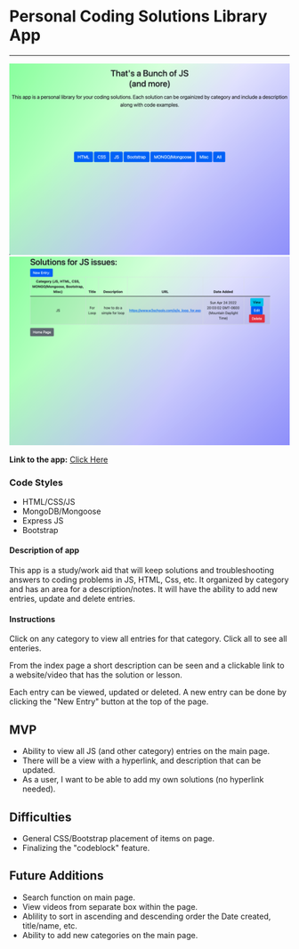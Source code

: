 # Personal Coding Solutions Library App
----------------

![screenshot](/imgs2/ScreenShot-main-page.jpg)
![screenshot](/imgs2/ScreenShot-view-page.jpg)


**Link to the app:** [Click Here](https://personal-code-helper.herokuapp.com/)

### Code Styles
- HTML/CSS/JS
- MongoDB/Mongoose
- Express JS
- Bootstrap

#### Description of app
This app is a study/work aid that will keep solutions and troubleshooting answers to coding problems in JS, HTML, Css, etc. It organized by category and has an area for a description/notes. It will have the ability to add new entries, update and delete entries.

#### Instructions
Click on any category to view all entries for that category. Click all to see all enteries.

From the index page a short description can be seen and a clickable link to a website/video that has the solution or lesson.

Each entry can be viewed, updated or deleted.  A new entry can be done by clicking the "New Entry" button at the top of the page.

## MVP
- Ability to view all JS (and other category) entries on the main page.
- There will be a view with a hyperlink, and description that can be updated.
- As a user, I want to be able to add my own solutions (no hyperlink needed).

## Difficulties
- General CSS/Bootstrap placement of items on page.
- Finalizing the "codeblock" feature.

## Future Additions
- Search function on main page.
- View videos from separate box within the page.
- Ablility to sort in ascending and descending order the Date created, title/name, etc.
- Ability to add new categories on the main page.
